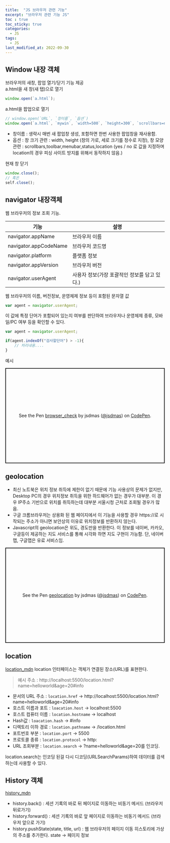 ```yaml
---
title:  "JS 브라우저 관련 기능"
excerpt: "브라우저 관련 기능 JS"
toc : true
toc_sticky: true
categories:
  - JS
tags:
  - JS
last_modified_at: 2022-09-30
---
```

## Window 내장 객체
  
브라우저의 새창, 팝업 열기/닫기 기능 제공  
a.html을 새 창(새 탭)으로 열기
```js
window.open(`a.html`);
```
a.html을 팝업으로 열기
```js
// window.open(`URL`, `창이름`, `옵션`)
window.open(`a.html`, `mywin`, `width=500`, `height=300`, `scrollbars=no`, `toolbar=no`, `menubar=no`, `status=no`, `location=no`);
```
- 창이름 : 생략시 매번 새 팝업창 생성, 포함하면 한번 사용한 팝업창을 재사용함.
- 옵션 : 창 크기 관련 : width, height (창의 가로, 세로 크기를 정수로 지정), 창 모양 관련 : scrollbars,toolbar,menubar,status,location (yes / no 로 값을 지정하며 location의 경우 피싱 사이트 방지를 위해서 동작하지 않음.)
  
현재 창 닫기
```js
window.close();
// 혹은
self.close();
```

## navigator 내장객체
웹 브라우저의 정보 조회 기능.

| 기능                  | 설명                                         |
| --------------------- | -------------------------------------------- |
| navigator.appName     | 브라우저 이름                                |
| navigator.appCodeName | 브라우저 코드명                              |
| navigator.platform    | 플랫폼 정보                                  |
| navigator.appVersion  | 브라우저 버전                                |
| navigator.userAgent   | 사용자 정보(가장 포괄적인 정보를 담고 있다.) |

웹 브라우저의 이름, 버전정보, 운영체제 정보 등이 포함된 문자열 값
```js
var agent = navigator.userAgent;
```
이 값에 특정 단어가 포함되어 있는지 여부를 판단하여 브라우저나 운영체제 종류, 모바일/PC 여부 등을 확인할 수 있다.
```js
var agent = navigator.userAgent;

if(agent.indexOf("검사할단어") > -1){
    // 처리내용....
}
```

예시
<p class="codepen" data-height="300" data-default-tab="html,result" data-slug-hash="JjvvjmR" data-user="jsdmas" style="height: 300px; box-sizing: border-box; display: flex; align-items: center; justify-content: center; border: 2px solid; margin: 1em 0; padding: 1em;">
  <span>See the Pen <a href="https://codepen.io/jsdmas/pen/JjvvjmR">
  browser_check</a> by jsdmas (<a href="https://codepen.io/jsdmas">@jsdmas</a>)
  on <a href="https://codepen.io">CodePen</a>.</span>
</p>
<script async src="https://cpwebassets.codepen.io/assets/embed/ei.js"></script>

## geolocation
- 최신 노트북은 위치 정보 취득에 제한이 없기 때문에 기능 사용상의 문제가 없지만, Desktop PC의 경우 위치정보 취득을 위한 하드웨어가 없는 경우가 대부분. 이 경우 IP주소 기반으로 위치를 취득하는데 대부분 서울시청 근처로 조회될 경우가 많음.
- 구글 크롬브라우저는 상용화 된 웹 페이지에서 이 기능을 사용할 경우 https://로 시작되는 주소가 아니면 보안상의 이유로 위치정보를 반환하지 않는다.
- Javascript의 geolocation은 위도, 경도만을 반환한다. 이 정보를 네이버, 카카오, 구글등이 제공하는 지도 서비스를 통해 시각화 하면 지도 구현이 가능함. 단, 네이버 맵, 구글맵은 유료 서비스임.

<p class="codepen" data-height="300" data-default-tab="html,result" data-slug-hash="jOxxOQJ" data-user="jsdmas" style="height: 300px; box-sizing: border-box; display: flex; align-items: center; justify-content: center; border: 2px solid; margin: 1em 0; padding: 1em;">
  <span>See the Pen <a href="https://codepen.io/jsdmas/pen/jOxxOQJ">
  geolocation</a> by jsdmas (<a href="https://codepen.io/jsdmas">@jsdmas</a>)
  on <a href="https://codepen.io">CodePen</a>.</span>
</p>
<script async src="https://cpwebassets.codepen.io/assets/embed/ei.js"></script>

## location
[location_mdn](https://developer.mozilla.org/ko/docs/Web/API/Location)
location 인터페이스는 객체가 연결된 장소(URL)를 표현한다.  
>예시 주소 : http://localhost:5500/location.html?name=helloworld&age=20#info
  

- 문서의 URL 주소 : `location.href` -> http://localhost:5500/location.html?name=helloworld&age=20#info
- 호스트 이름과 포트 : `loacation.host` -> localhost:5500
- 호스트 컴퓨터 이름 : `location.hostname` -> localhost
- Hash값 : `loacation.hash` -> #info
- 디렉토리 이하 경로 : `location.pathname` -> /location.html
- 포트번호 부분 : `location.port` -> 5500
- 프로토콜 종류 : `location.protocol` -> http:
- URL 조회부분 : `location.search` -> ?name=helloworld&age=20를 인코딩.
  
location.search는 인코딩 된걸 다시 디코딩(URLSearchParams)하여 데이터를 검색하는데 사용할 수 있다.

## History 객체
[history_mdn](https://developer.mozilla.org/ko/docs/Web/API/History)
- history.back() : 세션 기록의 바로 뒤 페이지로 이동하는 비동기 메서드 (브라우저 뒤로가기)
- history.forward() : 세션 기록의 바로 앞 페이지로 이동하는 비동기 메서드 (브라우저 앞으로 가기)
- history.pushState(state, title, url) : 웹 브라우저의 페이지 이동 히스토리에 가상의 주소를 추가한다. state -> 페이지 정보
